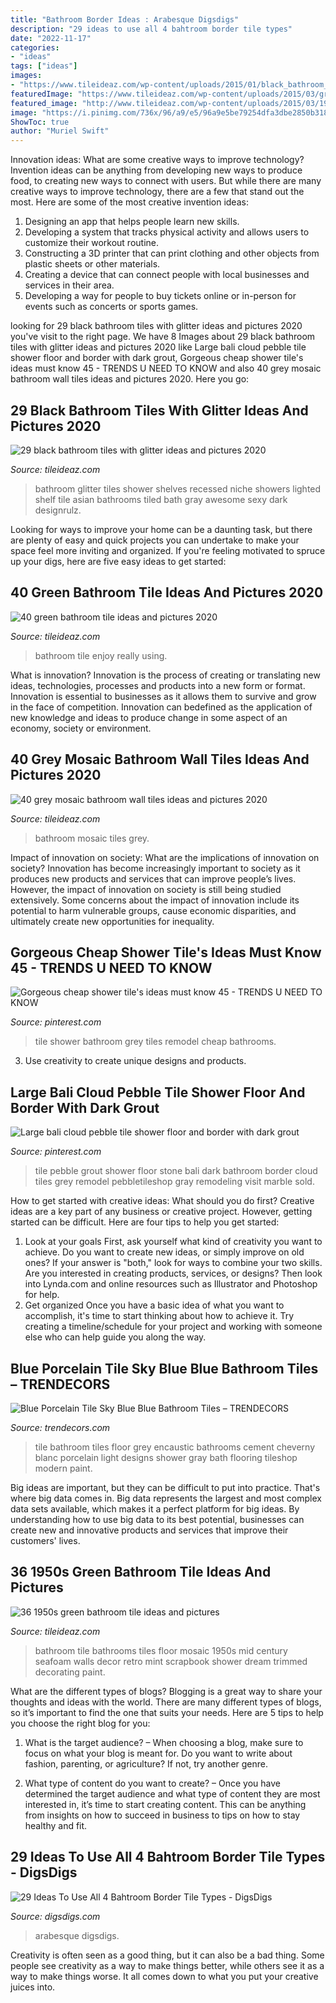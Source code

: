 ```yaml
---
title: "Bathroom Border Ideas : Arabesque Digsdigs"
description: "29 ideas to use all 4 bahtroom border tile types"
date: "2022-11-17"
categories:
- "ideas"
tags: ["ideas"]
images:
- "https://www.tileideaz.com/wp-content/uploads/2015/01/black_bathroom_tiles_with_glitter_13.jpg"
featuredImage: "https://www.tileideaz.com/wp-content/uploads/2015/03/green_bathroom_tile_2.jpg"
featured_image: "http://www.tileideaz.com/wp-content/uploads/2015/03/1950s_green_bathroom_tile_15.jpg"
image: "https://i.pinimg.com/736x/96/a9/e5/96a9e5be79254dfa3dbe2850b318a32a.jpg"
ShowToc: true
author: "Muriel Swift"
---
```



Innovation ideas: What are some creative ways to improve technology?
Invention ideas can be anything from developing new ways to produce food, to creating new ways to connect with users. But while there are many creative ways to improve technology, there are a few that stand out the most. Here are some of the most creative invention ideas:
1. Designing an app that helps people learn new skills.
2. Developing a system that tracks physical activity and allows users to customize their workout routine.
3. Constructing a 3D printer that can print clothing and other objects from plastic sheets or other materials.
4. Creating a device that can connect people with local businesses and services in their area.
5. Developing a way for people to buy tickets online or in-person for events such as concerts or sports games.

	

		
looking for 29 black bathroom tiles with glitter ideas and pictures 2020 you've visit to the right page. We have 8 Images about 29 black bathroom tiles with glitter ideas and pictures 2020 like Large bali cloud pebble tile shower floor and border with dark grout, Gorgeous cheap shower tile&#039;s ideas must know 45 - TRENDS U NEED TO KNOW and also 40 grey mosaic bathroom wall tiles ideas and pictures 2020. Here you go:
		
    
## 29 Black Bathroom Tiles With Glitter Ideas And Pictures 2020

<img loading=lazy src="https://www.tileideaz.com/wp-content/uploads/2015/01/black_bathroom_tiles_with_glitter_13.jpg" onerror="this.onerror=null;this.src='https://tse3.mm.bing.net/th?id=OIP.7Nwz5F22OkOahhtO69t_lgHaLJ&amp;pid=15.1';" alt="29 black bathroom tiles with glitter ideas and pictures 2020">

_Source: tileideaz.com_

>bathroom glitter tiles shower shelves recessed niche showers lighted shelf tile asian bathrooms tiled bath gray awesome sexy dark designrulz. 

	

Looking for ways to improve your home can be a daunting task, but there are plenty of easy and quick projects you can undertake to make your space feel more inviting and organized. If you're feeling motivated to spruce up your digs, here are five easy ideas to get started: 

    
## 40 Green Bathroom Tile Ideas And Pictures 2020

<img loading=lazy src="https://www.tileideaz.com/wp-content/uploads/2015/03/green_bathroom_tile_2.jpg" onerror="this.onerror=null;this.src='https://tse4.mm.bing.net/th?id=OIP.ghLU9JAXq5arkHmO9-jSEQHaJ4&amp;pid=15.1';" alt="40 green bathroom tile ideas and pictures 2020">

_Source: tileideaz.com_

>bathroom tile enjoy really using. 

	

What is innovation?
Innovation is the process of creating or translating new ideas, technologies, processes and products into a new form or format. Innovation is essential to businesses as it allows them to survive and grow in the face of competition. Innovation can bedefined as the application of new knowledge and ideas to produce change in some aspect of an economy, society or environment.

    
## 40 Grey Mosaic Bathroom Wall Tiles Ideas And Pictures 2020

<img loading=lazy src="https://www.tileideaz.com/wp-content/uploads/2015/03/grey_mosaic_bathroom_wall_tiles_12.jpg" onerror="this.onerror=null;this.src='https://tse2.mm.bing.net/th?id=OIP.vj8W6_ON2zRaX8Nc8h7aFQHaJ3&amp;pid=15.1';" alt="40 grey mosaic bathroom wall tiles ideas and pictures 2020">

_Source: tileideaz.com_

>bathroom mosaic tiles grey. 

	

Impact of innovation on society: What are the implications of innovation on society?
Innovation has become increasingly important to society as it produces new products and services that can improve people’s lives. However, the impact of innovation on society is still being studied extensively. Some concerns about the impact of innovation include its potential to harm vulnerable groups, cause economic disparities, and ultimately create new opportunities for inequality.

    
## Gorgeous Cheap Shower Tile&#039;s Ideas Must Know 45 - TRENDS U NEED TO KNOW

<img loading=lazy src="https://i.pinimg.com/736x/96/a9/e5/96a9e5be79254dfa3dbe2850b318a32a.jpg" onerror="this.onerror=null;this.src='https://tse4.mm.bing.net/th?id=OIP.BCZYb2l8_MsriuR6GgTQ_AHaJ4&amp;pid=15.1';" alt="Gorgeous cheap shower tile&#039;s ideas must know 45 - TRENDS U NEED TO KNOW">

_Source: pinterest.com_

>tile shower bathroom grey tiles remodel cheap bathrooms. 

	

3. Use creativity to create unique designs and products.

    
## Large Bali Cloud Pebble Tile Shower Floor And Border With Dark Grout

<img loading=lazy src="https://i.pinimg.com/736x/ff/f9/4f/fff94f9240206f7f352eb14113e9f8a4.jpg" onerror="this.onerror=null;this.src='https://tse3.mm.bing.net/th?id=OIP.zLKsbsm1YoAPKkbcopkR4AHaJ3&amp;pid=15.1';" alt="Large bali cloud pebble tile shower floor and border with dark grout">

_Source: pinterest.com_

>tile pebble grout shower floor stone bali dark bathroom border cloud tiles grey remodel pebbletileshop gray remodeling visit marble sold. 

	

How to get started with creative ideas: What should you do first?
Creative ideas are a key part of any business or creative project. However, getting started can be difficult. Here are four tips to help you get started:
1. Look at your goals 
First, ask yourself what kind of creativity you want to achieve. Do you want to create new ideas, or simply improve on old ones? If your answer is "both," look for ways to combine your two skills. Are you interested in creating products, services, or designs? Then look into Lynda.com and online resources such as Illustrator and Photoshop for help.
2. Get organized 
Once you have a basic idea of what you want to accomplish, it's time to start thinking about how to achieve it. Try creating a timeline/schedule for your project and working with someone else who can help guide you along the way.

    
## Blue Porcelain Tile Sky Blue Blue Bathroom Tiles – TRENDECORS

<img loading=lazy src="https://i.pinimg.com/originals/89/66/5e/89665e4c28e1e20479026765b78eef49.jpg" onerror="this.onerror=null;this.src='https://tse4.mm.bing.net/th?id=OIP.K_R9gA0RjlSY2nudXk9rRwDMEy&amp;pid=15.1';" alt="Blue Porcelain Tile Sky Blue Blue Bathroom Tiles – TRENDECORS">

_Source: trendecors.com_

>tile bathroom tiles floor grey encaustic bathrooms cement cheverny blanc porcelain light designs shower gray bath flooring tileshop modern paint. 

	

Big ideas are important, but they can be difficult to put into practice. That's where big data comes in. Big data represents the largest and most complex data sets available, which makes it a perfect platform for big ideas. By understanding how to use big data to its best potential, businesses can create new and innovative products and services that improve their customers' lives.

    
## 36 1950s Green Bathroom Tile Ideas And Pictures

<img loading=lazy src="http://www.tileideaz.com/wp-content/uploads/2015/03/1950s_green_bathroom_tile_15.jpg" onerror="this.onerror=null;this.src='https://tse4.mm.bing.net/th?id=OIP.vH8MxuM42pVkoLDlJ8SN7QHaLI&amp;pid=15.1';" alt="36 1950s green bathroom tile ideas and pictures">

_Source: tileideaz.com_

>bathroom tile bathrooms tiles floor mosaic 1950s mid century seafoam walls decor retro mint scrapbook shower dream trimmed decorating paint. 

	

What are the different types of blogs?
Blogging is a great way to share your thoughts and ideas with the world. There are many different types of blogs, so it’s important to find the one that suits your needs. Here are 5 tips to help you choose the right blog for you: 
1. What is the target audience? – When choosing a blog, make sure to focus on what your blog is meant for. Do you want to write about fashion, parenting, or agriculture? If not, try another genre. 

2. What type of content do you want to create? – Once you have determined the target audience and what type of content they are most interested in, it’s time to start creating content. This can be anything from insights on how to succeed in business to tips on how to stay healthy and fit. 


    
## 29 Ideas To Use All 4 Bahtroom Border Tile Types - DigsDigs

<img loading=lazy src="https://www.digsdigs.com/photos/13-blue-arabesque-tiles-for-the-shower-zone.jpg" onerror="this.onerror=null;this.src='https://tse4.mm.bing.net/th?id=OIP.Vzl5Ln_geJMU51KRo8Jv0wHaLH&amp;pid=15.1';" alt="29 Ideas To Use All 4 Bahtroom Border Tile Types - DigsDigs">

_Source: digsdigs.com_

>arabesque digsdigs. 

	

Creativity is often seen as a good thing, but it can also be a bad thing. Some people see creativity as a way to make things better, while others see it as a way to make things worse. It all comes down to what you put your creative juices into.

